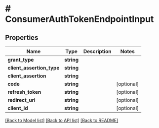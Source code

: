 # # ConsumerAuthTokenEndpointInput

## Properties

Name | Type | Description | Notes
------------ | ------------- | ------------- | -------------
**grant_type** | **string** |  |
**client_assertion_type** | **string** |  |
**client_assertion** | **string** |  |
**code** | **string** |  | [optional]
**refresh_token** | **string** |  | [optional]
**redirect_uri** | **string** |  | [optional]
**client_id** | **string** |  | [optional]

[[Back to Model list]](../../README.md#models) [[Back to API list]](../../README.md#endpoints) [[Back to README]](../../README.md)

